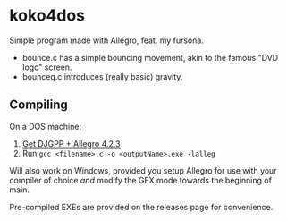 # koko4dos
Simple program made with Allegro, feat. my fursona.
- bounce.c has a simple bouncing movement, akin to the famous "DVD logo" screen.
- bounceg.c introduces (really basic) gravity.

## Compiling
On a DOS machine:
1. [Get DJGPP + Allegro 4.2.3](http://www.mrdictionary.net/allegro/#directory)
2. Run `gcc <filename>.c -o <outputName>.exe -lalleg`

Will also work on Windows, provided you setup Allegro for use with your compiler of choice *and* modify the GFX mode towards the beginning of main.

Pre-compiled EXEs are provided on the releases page for convenience.
